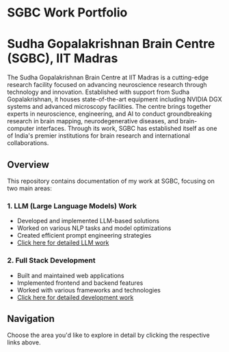 # SGBC Work Portfolio

# Sudha Gopalakrishnan Brain Centre (SGBC), IIT Madras

The Sudha Gopalakrishnan Brain Centre at IIT Madras is a cutting-edge research facility focused on advancing neuroscience research through technology and innovation. Established with support from Sudha Gopalakrishnan, it houses state-of-the-art equipment including NVIDIA DGX systems and advanced microscopy facilities. The centre brings together experts in neuroscience, engineering, and AI to conduct groundbreaking research in brain mapping, neurodegenerative diseases, and brain-computer interfaces. Through its work, SGBC has established itself as one of India's premier institutions for brain research and international collaborations.


## Overview
This repository contains documentation of my work at SGBC, focusing on two main areas:

### 1. LLM (Large Language Models) Work
- Developed and implemented LLM-based solutions
- Worked on various NLP tasks and model optimizations
- Created efficient prompt engineering strategies
- [Click here for detailed LLM work](https://github.com/0rajnishk/sgbc/blob/main/LLM.md)

### 2. Full Stack Development
- Built and maintained web applications
- Implemented frontend and backend features
- Worked with various frameworks and technologies
- [Click here for detailed development work](https://github.com/0rajnishk/sgbc/blob/main/FullstackDev.md)

## Navigation
Choose the area you'd like to explore in detail by clicking the respective links above.

